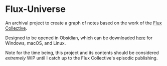 # Flux-Universe
An archival project to create a graph of notes based on the work of the [Flux Collective](https://read.fluxcollective.org).

Designed to be opened in Obsidian, which can be downloaded [here](https://obsidian.md/download) for Windows, macOS, and Linux.

Note for the time being, this project and its contents should be considered _extremely_ WIP until I catch up to the Flux Collective's episodic publishing.